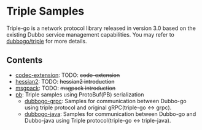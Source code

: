 # Triple Samples

Triple-go is a network protocol library released in version 3.0 based on the existing Dubbo service management capabilities. You may refer to [dubbogo/triple](https://github.com/dubbogo/triple) for more details.

## Contents

- [codec-extension](./codec-extension): TODO: ~~code-extension~~
- [hessian2](./hessian2): TODO: ~~hessian2 introduction~~
- [msgpack](./msgpack): TODO: ~~msgpack introduction~~
- [pb](./pb): Triple samples using ProtoBuf(PB) serialization
    - [dubbogo-grpc](./pb/dubbogo-grpc): Samples for communication between Dubbo-go using triple protocol and original gRPC(triple-go <-> grpc).
    - [dubbogo-java](./pb/dubbogo-java): Samples for communication between Dubbo-go and Dubbo-java using Triple protocol(triple-go <-> triple-java).
